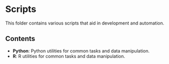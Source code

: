 # Scripts

This folder contains various scripts that aid in development and automation.

## Contents

- **Python**: Python utilities for common tasks and data manipulation.
- **R**: R utilities for common tasks and data manipulation.

